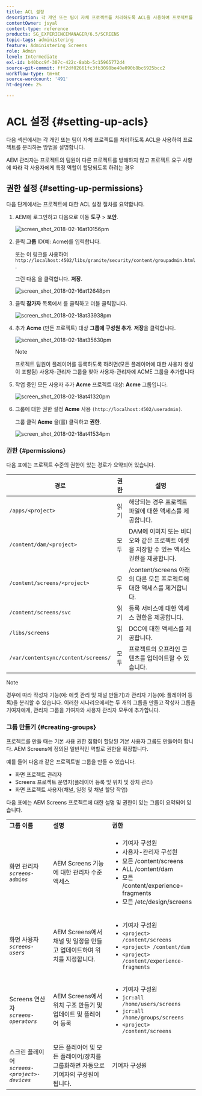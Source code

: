 ```yaml
---
title: ACL 설정
description: 각 개인 또는 팀이 자체 프로젝트를 처리하도록 ACL을 사용하여 프로젝트를 분리하는 방법을 알아봅니다.
contentOwner: jsyal
content-type: reference
products: SG_EXPERIENCEMANAGER/6.5/SCREENS
topic-tags: administering
feature: Administering Screens
role: Admin
level: Intermediate
exl-id: b40bcc9f-307c-422c-8abb-5c15965772d4
source-git-commit: fff2df02661fc3fb3098be40e090b8bc6925bcc2
workflow-type: tm+mt
source-wordcount: '491'
ht-degree: 2%

---
```


# ACL 설정 {#setting-up-acls}

다음 섹션에서는 각 개인 또는 팀이 자체 프로젝트를 처리하도록 ACL을 사용하여 프로젝트를 분리하는 방법을 설명합니다.

AEM 관리자는 프로젝트의 팀원이 다른 프로젝트를 방해하지 않고 프로젝트 요구 사항에 따라 각 사용자에게 특정 역할이 할당되도록 하려는 경우

## 권한 설정 {#setting-up-permissions}

다음 단계에서는 프로젝트에 대한 ACL 설정 절차를 요약합니다.

1. AEM에 로그인하고 다음으로 이동 **도구** > **보안**.

   ![screen_shot_2018-02-16at10156pm](assets/screen_shot_2018-02-16at10156pm.png)

1. 클릭 **그룹** ID(예: Acme)를 입력합니다.

   또는 이 링크를 사용하여 `http://localhost:4502/libs/granite/security/content/groupadmin.html`.

   그런 다음 을 클릭합니다. **저장**.

   ![screen_shot_2018-02-16at12648pm](assets/screen_shot_2018-02-16at12648pm.png)

1. 클릭 **참가자** 목록에서 를 클릭하고 더블 클릭합니다.

   ![screen_shot_2018-02-18at33938pm](assets/screen_shot_2018-02-18at33938pm.png)

1. 추가 **Acme** (만든 프로젝트) 대상 **그룹에 구성원 추가**. **저장**&#x200B;을 클릭합니다.

   ![screen_shot_2018-02-18at35630pm](assets/screen_shot_2018-02-18at35630pm.png)

   >[!NOTE]
   >
   >프로젝트 팀원이 플레이어를 등록하도록 하려면(모든 플레이어에 대한 사용자 생성이 포함됨) 사용자-관리자 그룹을 찾아 사용자-관리자에 ACME 그룹을 추가합니다

1. 작업 중인 모든 사용자 추가 **Acme** 프로젝트 대상: **Acme** 그룹입니다.

   ![screen_shot_2018-02-18at41320pm](assets/screen_shot_2018-02-18at41320pm.png)

1. 그룹에 대한 권한 설정 **Acme** 사용 `(http://localhost:4502/useradmin)`.

   그룹 클릭 **Acme** 을(를) 클릭하고 **권한**.

   ![screen_shot_2018-02-18at41534pm](assets/screen_shot_2018-02-18at41534pm.png)

### 권한 {#permissions}

다음 표에는 프로젝트 수준의 권한이 있는 경로가 요약되어 있습니다.

| **경로** | **권한** | **설명** |
|---|---|---|
| `/apps/<project>` | 읽기 | 해당되는 경우 프로젝트 파일에 대한 액세스를 제공합니다. |
| `/content/dam/<project>` | 모두 | DAM에 이미지 또는 비디오와 같은 프로젝트 에셋을 저장할 수 있는 액세스 권한을 제공합니다. |
| `/content/screens/<project>` | 모두 | /content/screens 아래의 다른 모든 프로젝트에 대한 액세스를 제거합니다. |
| `/content/screens/svc` | 읽기 | 등록 서비스에 대한 액세스 권한을 제공합니다. |
| `/libs/screens` | 읽기 | DCC에 대한 액세스를 제공합니다. |
| `/var/contentsync/content/screens/` | 모두 | 프로젝트의 오프라인 콘텐츠를 업데이트할 수 있습니다. |

>[!NOTE]
>
>경우에 따라 작성자 기능(예: 에셋 관리 및 채널 만들기)과 관리자 기능(예: 플레이어 등록)을 분리할 수 있습니다. 이러한 시나리오에서는 두 개의 그룹을 만들고 작성자 그룹을 기여자에게, 관리자 그룹을 기여자와 사용자 관리자 모두에 추가합니다.

### 그룹 만들기 {#creating-groups}

프로젝트를 만들 때는 기본 사용 권한 집합이 할당된 기본 사용자 그룹도 만들어야 합니다. AEM Screens에 정의된 일반적인 역할로 권한을 확장합니다.

예를 들어 다음과 같은 프로젝트별 그룹을 만들 수 있습니다.

* 화면 프로젝트 관리자
* Screens 프로젝트 운영자(플레이어 등록 및 위치 및 장치 관리)
* 화면 프로젝트 사용자(채널, 일정 및 채널 할당 작업)

다음 표에는 AEM Screens 프로젝트에 대한 설명 및 권한이 있는 그룹이 요약되어 있습니다.

<table>
 <tbody>
  <tr>
   <td><strong>그룹 이름</strong></td>
   <td><strong>설명</strong></td>
   <td><strong>권한</strong></td>
  </tr>
  <tr>
   <td>화면 관리자<br /> <em><code>screens-admins</code></em></td>
   <td>AEM Screens 기능에 대한 관리자 수준 액세스</td>
   <td>
    <ul>
     <li>기여자 구성원</li>
     <li>사용자-관리자 구성원</li>
     <li>모든 /content/screens</li>
     <li>ALL /content/dam</li>
     <li>모든 /content/experience-fragments</li>
     <li>모든 /etc/design/screens</li>
    </ul> </td>
  </tr>
  <tr>
   <td>화면 사용자<br /> <em><code>screens-users</code></em></td>
   <td>AEM Screens에서 채널 및 일정을 만들고 업데이트하며 위치를 지정합니다.</td>
   <td>
    <ul>
     <li>기여자 구성원</li>
     <li><code>&lt;project&gt; /content/screens</code></li>
     <li><code>&lt;project&gt; /content/dam</code></li>
     <li><code>&lt;project&gt; /content/experience-fragments</code></li>
    </ul> </td>
  </tr>
  <tr>
   <td>Screens 연산자<br /> <em><code>screens-operators</code></em></td>
   <td>AEM Screens에서 위치 구조 만들기 및 업데이트 및 플레이어 등록</td>
   <td>
    <ul>
     <li>기여자 구성원</li>
     <li><code>jcr:all /home/users/screens</code></li>
     <li><code>jcr:all /home/groups/screens</code></li>
     <li><code>&lt;project&gt; /content/screens</code></li>
    </ul> </td>
  </tr>
  <tr>
   <td>스크린 플레이어<br /> <em><code>screens-&lt;project&gt;-devices</code></em></td>
   <td>모든 플레이어 및 모든 플레이어/장치를 그룹화하면 자동으로 기여자의 구성원이 됩니다.</td>
   <td><p> 기여자 구성원</p> </td>
  </tr>
 </tbody>
</table>

